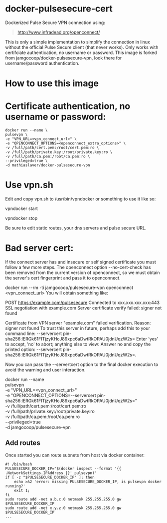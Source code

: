 # docker-pulsesecure-cert

Dockerized Pulse Secure VPN connection using:

> http://www.infradead.org/openconnect/

This is only a simple implementation to simplify the connection in linux
without the official Pulse Secure client (that never works). Only works
with certifciate authentication, no username or password. This image is
forked from
jamgocoop/docker-pulsesecure-vpn, look there for username/password
authentication.

# How to use this image

# Certificate authentication, no username or password:

    docker run --name \
    pulsevpn \
    -e "VPN_URL=<vpn_connect_url>" \
    -e "OPENCONNECT_OPTIONS=<openconnect_extra_options>" \
    -v /full/path/cert.pem:/root/cert.pem:ro \
    -v /full/path/private.key:/root/private.key:ro \
    -v /full/path/ca.pem:/root/ca.pem:ro \
    --privileged=true \
    -d mathiaslaver/docker-pulsesecure-vpn

# Use vpn.sh

Edit and copy vpn.sh to /usr/bin/vpndocker or something to use it like so:

vpndocker start

vpndocker stop

Be sure to edit static routes, your dns servers and pulse secure URL.


# Bad server cert:
If the connect server has and insecure or self signed certificate you must follow a few more steps. The openconnect option --no-cert-check has been removed from the current version of openconnect, so we must obtain the server's cert fingerprint and pass it to openconnect.

docker run --rm -ti jamgocoop/pulsesecure-vpn openconnect <vpn_connect_url>
You will obtain something like:

POST https://example.com/pulsesecure
Connected to xxx.xxx.xxx.xxx:443
SSL negotiation with example.com
Server certificate verify failed: signer not found

Certificate from VPN server "example.com" failed verification.
Reason: signer not found
To trust this server in future, perhaps add this to your command line:
	--servercert pin-sha256:lERGk61FITjzyKHcJ89xpc6aDwtRkOPAU0jdnUqzW2s=
Enter 'yes' to accept, 'no' to abort; anything else to view:
Answer no and copy the printed option: --servercert pin-sha256:lERGk61FITjzyKHcJ89xpc6aDwtRkOPAU0jdnUqzW2s=.

Now you can pass the --servertcert option to the final docker execution to avoid the warning and user interaction.

docker run --name \
	pulsevpn \
	-e "VPN_URL=<vpn_connect_url>" \
	-e "OPENCONNECT_OPTIONS=--servercert pin-sha256:lERGk61FITjzyKHcJ89xpc6aDwtRkOPAU0jdnUqzW2s=" \
	-v /full/path/cert.pem:/root/cert.pem:ro \
	-v /full/path/private.key:/root/private.key:ro \
	-v /full/path/ca.pem:/root/ca.pem:ro \
	--privileged=true \
	-d jamgocoop/pulsesecure-vpn

## Add routes
Once started you can route subnets from host via docker container:

    #! /bin/bash
    PULSESECURE_DOCKER_IP="$(docker inspect --format '{{ .NetworkSettings.IPAddress }}' pulsevpn)"
    if [ -z "$PULSESECURE_DOCKER_IP" ]; then
    	echo >&2 'error: missing PULSESECURE_DOCKER_IP, is pulsevpn docker running?'
    	exit 1;
    fi
    sudo route add -net a.b.c.0 netmask 255.255.255.0 gw $PULSESECURE_DOCKER_IP
    sudo route add -net x.y.z.0 netmask 255.255.255.0 gw $PULSESECURE_DOCKER_IP
    ...
